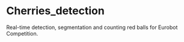 # Cherries_detection

Real-time detection, segmentation and counting red balls for Eurobot Competition.

